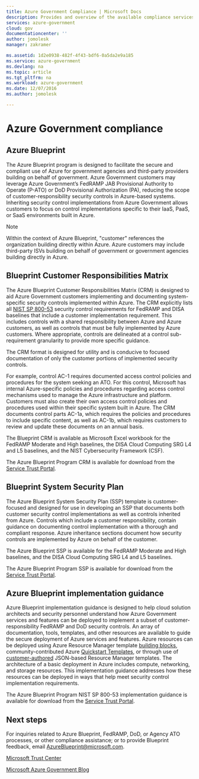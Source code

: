 ```yaml
---
title: Azure Government Compliance | Microsoft Docs
description: Provides and overview of the available compliance services for Azure Government
services: azure-government
cloud: gov
documentationcenter: ''
author: jomolesk
manager: zakramer

ms.assetid: 1d2e0938-482f-4f43-bdf6-0a5da2e9a185
ms.service: azure-government
ms.devlang: na
ms.topic: article
ms.tgt_pltfrm: na
ms.workload: azure-government
ms.date: 12/07/2016
ms.author: jomolesk

---
```

# Azure Government compliance

## Azure Blueprint

The Azure Blueprint program is designed to facilitate the secure and compliant use of Azure for government agencies and third-party providers building on behalf of government. Azure Government customers may leverage Azure Government’s FedRAMP JAB Provisional Authority to Operate (P-ATO) or DoD Provisional Authorization (PA), reducing the scope of customer-responsibility security controls in Azure-based systems. Inheriting security control implementations from Azure Government allows customers to focus on control implementations specific to their IaaS, PaaS, or SaaS environments built in Azure.

> [!NOTE]
> Within the context of Azure Blueprint, "customer" references the organization building directly within Azure. Azure customers may include third-party ISVs building on behalf of government or government agencies building directly in Azure.

## Blueprint Customer Responsibilities Matrix

The Azure Blueprint Customer Responsibilities Matrix (CRM) is designed to aid Azure Government customers implementing and documenting system-specific security controls implemented within Azure. The CRM explicitly lists all [NIST SP 800-53](http://nvlpubs.nist.gov/nistpubs/SpecialPublications/NIST.SP.800-53r4.pdf) security control requirements for FedRAMP and DISA baselines that include a customer implementation requirement. This includes controls with a shared responsibility between Azure and Azure customers, as well as controls that must be fully implemented by Azure customers. Where appropriate, controls are delineated at a control sub-requirement granularity to provide more specific guidance.

The CRM format is designed for utility and is conducive to focused documentation of only the customer portions of implemented security controls.

For example, control AC-1 requires documented access control policies and procedures for the system seeking an ATO. For this control, Microsoft has internal Azure-specific policies and procedures regarding access control mechanisms used to manage the Azure infrastructure and platform. Customers must also create their own access control policies and procedures used within their specific system built in Azure. The CRM documents control parts AC-1a, which requires the policies and procedures to include specific content, as well as AC-1b, which requires customers to review and update these documents on an annual basis.

The Blueprint CRM is available as Microsoft Excel workbook for the FedRAMP Moderate and High baselines, the DISA Cloud Computing SRG L4 and L5 baselines, and the NIST Cybersecurity Framework (CSF).

The Azure Blueprint Program CRM is available for download from the [Service Trust Portal](https://servicetrust.microsoft.com/ViewPage/Blueprint).

## Blueprint System Security Plan

The Azure Blueprint System Security Plan (SSP) template is customer-focused and designed for use in developing an SSP that documents both customer security control implementations as well as controls inherited from Azure. Controls which include a customer responsibility, contain guidance on documenting control implementation with a thorough and compliant response. Azure inheritance sections document how security controls are implemented by Azure on behalf of the customer.

The Azure Blueprint SSP is available for the FedRAMP Moderate and High baselines, and the DISA Cloud Computing SRG L4 and L5 baselines. 

The Azure Blueprint Program SSP is available for download from the [Service Trust Portal](https://servicetrust.microsoft.com/ViewPage/Blueprint).

## Azure Blueprint implementation guidance

Azure Blueprint implementation guidance is designed to help cloud solution architects and security personnel understand how Azure Government services and features can be deployed to implement a subset of customer-responsibility FedRAMP and DoD security controls. 
An array of documentation, tools, templates, and other resources are available to guide the secure deployment of Azure services and features. Azure resources can be deployed using Azure Resource Manager template [building blocks](https://github.com/mspnp/template-building-blocks), community-contributed Azure [Quickstart Templates](https://azure.microsoft.com/resources/templates/), or through use of [customer-authored](https://docs.microsoft.com/azure/azure-resource-manager/resource-group-authoring-templates) JSON-based Resource Manager templates. The architecture of a basic deployment in Azure includes compute, networking, and storage resources. This implementation guidance addresses how these resources can be deployed in ways that help meet security control implementation requirements.

The Azure Blueprint Program NIST SP 800-53 implementation guidance is available for download from the [Service Trust Portal](https://servicetrust.microsoft.com/ViewPage/Blueprint).

## Next steps

For inquiries related to Azure Blueprint, FedRAMP, DoD, or Agency ATO processes, or other compliance assistance; or to provide Blueprint feedback, email [AzureBlueprint@microsoft.com](mailto:AzureBlueprint@microsoft.com).

[Microsoft Trust Center](https://www.microsoft.com/trustcenter/Compliance/default.aspx)

[Microsoft Azure Government Blog](https://blogs.msdn.microsoft.com/azuregov/)
